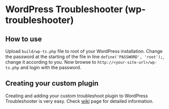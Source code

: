 # WordPress Troubleshooter (wp-troubleshooter)


## How to use
Upload `build/wp-ts.php` file to root of your WordPress installation. Change the password at
  the starting of the file in line `define('PASSWORD', 'root');`, change it according to you. Now browse to 
`http://<your-site-url>/wp-ts.php` and login with the password.

## Creating your custom plugin

Creating and adding your custom troubleshoot plugin to WordPress Troubleshooter is very easy. 
Check [wiki](https://github.com/gopalkildoliya/wp-troubleshooter/wiki/Create-custom-troubleshoot-plugin) page for detailed information.